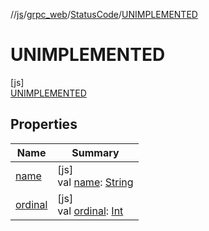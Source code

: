 //[js](../../../../index.md)/[grpc_web](../../index.md)/[StatusCode](../index.md)/[UNIMPLEMENTED](index.md)

# UNIMPLEMENTED

[js]\
[UNIMPLEMENTED](index.md)

## Properties

| Name | Summary |
|---|---|
| [name](../-u-n-k-n-o-w-n/index.md#-372974862%2FProperties%2F754089342) | [js]<br>val [name](../-u-n-k-n-o-w-n/index.md#-372974862%2FProperties%2F754089342): [String](https://kotlinlang.org/api/latest/jvm/stdlib/kotlin/-string/index.html) |
| [ordinal](../-u-n-k-n-o-w-n/index.md#-739389684%2FProperties%2F754089342) | [js]<br>val [ordinal](../-u-n-k-n-o-w-n/index.md#-739389684%2FProperties%2F754089342): [Int](https://kotlinlang.org/api/latest/jvm/stdlib/kotlin/-int/index.html) |

